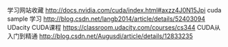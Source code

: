 学习网站收藏 
http://docs.nvidia.com/cuda/index.html#axzz4J0N15Jpi 
cuda sample 学习
http://blog.csdn.net/langb2014/article/details/52403094
UDacity CUDA课程
https://classroom.udacity.com/courses/cs344
CUDA从入门到精通
http://blog.csdn.net/Augusdi/article/details/12833235